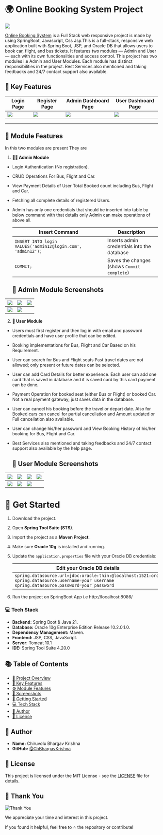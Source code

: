 # 🌍 Online Booking System Project
![](https://github.com/ChBhargavKrishna/Online-Booking-System/blob/new-branch/Screenshots/Screenshot-1.png)

[Online Booking System](https://github.com/ChBhargavKrishna/Online-Booking-System) is a Full Stack web responsive project is made by using SpringBoot, Javascript, Css Jsp.This is a full-stack, responsive web application built with Spring Boot, JSP, and Oracle DB that allows users to book car, flight, and bus tickets. It features two modules — Admin and User — each with its own functionalities and access control. This project has two modules i.e Admin and User Modules. Each module has distinct responsibilities in the project. Best Services also mentioned and taking feedbacks and 24/7 contact support also available.

## 🔑 Key Features

| Login Page | Register Page | Admin Dashboard Page | User Dashboard Page |
| -------| -------| -------| -------|
| ![](https://github.com/ChBhargavKrishna/Online-Booking-System/blob/new-branch/Screenshots/Screenshot-2.png) | ![](https://github.com/ChBhargavKrishna/Online-Booking-System/blob/new-branch/Screenshots/Screenshot-3.png) | ![](https://github.com/ChBhargavKrishna/Online-Booking-System/blob/new-branch/Screenshots/Screenshot-4.png) | ![](https://github.com/ChBhargavKrishna/Online-Booking-System/blob/new-branch/Screenshots/Screenshot-5.png) |

-----------------------------------------------

## 👥 Module Features
In this two modules are present They are
1. **👨‍💼 Admin Module**
 - Login Authentication (No registration).
 - CRUD Operations For Bus, Flight and Car.
 - View Payment Details of User Total Booked count including Bus, Flight and Car.
 - Fetching all complete details of registered Users.
 - Admin has only one credentials that should be inserted into table by below command with that details only Admin can make operations of above all.
      
      | Insert Command | Description | 
      | -------| -------|
      | `INSERT INTO login VALUES('admin12@login.com', 'admin12');`| Inserts admin credentials into the database |
      | `COMMIT;`| Saves the changes (shows `Commit complete`) |

      ## 📸 Admin Module Screenshots
| ![](https://github.com/ChBhargavKrishna/Online-Booking-System/blob/new-branch/Screenshots/Screenshot-6.png) | ![](https://github.com/ChBhargavKrishna/Online-Booking-System/blob/new-branch/Screenshots/Screenshot-7.png)| ![](https://github.com/ChBhargavKrishna/Online-Booking-System/blob/new-branch/Screenshots/Screenshot-8.png)| 
|--------------| --------------|   --------------|     
|  ![](https://github.com/ChBhargavKrishna/Online-Booking-System/blob/new-branch/Screenshots/Screenshot-9.png)| ![](https://github.com/ChBhargavKrishna/Online-Booking-System/blob/new-branch/Screenshots/Screenshot-10.png)| 

2. **🙋 User Module**
 - Users must first register and then log in with email and password credentials and have user profile that can be edited.
 - Booking implementations for Bus, Flight and Car Based on his Requirement.
 - User can search for Bus and Flight seats Past travel dates are not allowed; only present or future dates can be selected.
 - User can add Card Details for better experience. Each user can add one card that is saved in database and it is saved card by this card payment can be done.
 - Payment Operation for booked seat (either Bus or Flight) or booked Car. Not a real payment gateway; just saves data in the database.
 - User can cancel his booking before the travel or depart date. Also for Booked cars can cancel for partial cancellation and Amount updated or Full cancellation also available.
 - User can change his/her password and View Booking History of his/her booking for Bus, Flight and Car.
 - Best Services also mentioned and taking feedbacks and 24/7 contact support also available by the help page. 
    
     ## 📸 User Module Screenshots
| ![](https://github.com/ChBhargavKrishna/Online-Booking-System/blob/new-branch/Screenshots/Screenshot-11.png) | ![](https://github.com/ChBhargavKrishna/Online-Booking-System/blob/new-branch/Screenshots/Screenshot-12.png)| ![](https://github.com/ChBhargavKrishna/Online-Booking-System/blob/new-branch/Screenshots/Screenshot-13.png)| ![](https://github.com/ChBhargavKrishna/Online-Booking-System/blob/new-branch/Screenshots/Screenshot-14.png)|
|--------------| --------------| --------------|  --------------|  
|  ![](https://github.com/ChBhargavKrishna/Online-Booking-System/blob/new-branch/Screenshots/Screenshot-15.png)| ![](https://github.com/ChBhargavKrishna/Online-Booking-System/blob/new-branch/Screenshots/Screenshot-16.png)| ![](https://github.com/ChBhargavKrishna/Online-Booking-System/blob/new-branch/Screenshots/Screenshot-17.png)| 

# 🚀 Get Started
1. Download the project.  
2. Open **Spring Tool Suite (STS)**.  
3. Import the project as a **Maven Project**.  
4. Make sure **Oracle 10g** is installed and running.  
5. Update the `application.properties` file with your Oracle DB credentials:

   | **Edit your Oracle DB details** |
   |-----------------------------|
   | `spring.datasource.url=jdbc:oracle:thin:@localhost:1521:orcl` <br> `spring.datasource.username=your_username` <br> `spring.datasource.password=your_password` |
6. Run the project on SpringBoot App i.e http://localhost:8086/ 

### 💻 Tech Stack

- **Backend:** Spring Boot & Java 21.
- **Database:** Oracle 10g Enterprise Edition Release 10.2.0.1.0.
- **Dependency Management:** Maven.
- **Frontend:** JSP, CSS, JavaScript.
- **Server:** Tomcat 10.1
- **IDE:** Spring Tool Suite 4.20.0

## 📚 Table of Contents

- [📝 Project Overview](#-online-booking-system-project)
- [📌 Key Features](#-key-features)
- [⚙️ Module Features](#-module-features)
- [📸 Screenshots](#-admin-module-screenshots)
- [🚀 Getting Started](#-get-started)
- [💻 Tech Stack](#-tech-stack)
- [👤 Author](#-author)
- [📄 License](#-license)

## 👤 Author
- **Name:** Chiruvolu Bhargav Krishna
- **GitHub:** [@ChBhargavKrishna](https://github.com/ChBhargavKrishna)

## 📄 License
This project is licensed under the MIT License - see the [LICENSE](LICENSE) file for details.

## 🙏 Thank You
![Thank You](https://img.shields.io/badge/Thank%20You-🙏-green?style=for-the-badge)

We appreciate your time and interest in this project.

If you found it helpful, feel free to ⭐ the repository or contribute!
